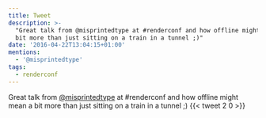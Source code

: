 ```yaml
---
title: Tweet
description: >-
  "Great talk from @misprintedtype at #renderconf and how offline might mean a
  bit more than just sitting on a train in a tunnel ;)"
date: '2016-04-22T13:04:15+01:00'
mentions:
  - '@misprintedtype'
tags:
  - renderconf
---
```

Great talk from [@misprintedtype](https://twitter.com/@misprintedtype) at #renderconf and how offline might mean a bit more than just sitting on a train in a tunnel ;)
      {{< tweet 2 0 >}}
    
